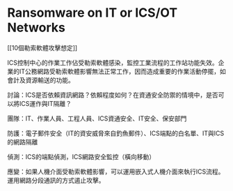 # Ransomware on IT or ICS/OT Networks
[[10個勒索軟體攻擊想定]]

ICS控制中心的作業工作佔受勒索軟體感染，監控工業流程的工作站功能失效。企業的IT公務網路受勒索軟體影響無法正常工作，因而造成重要的作業活動停擺，如會計及資源輸送的功能。

討論：ICS是否依賴資訊網路？依賴程度如何？在資通安全防禦的情境中，是否可以將ICS運作與IT隔離？

團隊：IT、作業人員、工程人員、ICS資通安全、IT安全、保安部門

防護：電子郵件安全（IT的資安威脅來自釣魚郵件）、ICS端點的白名單、IT與ICS的網路隔離

偵測：ICS的端點偵測，ICS網路安全監控（橫向移動）

應變：如果人機介面受勒索軟體影響，可以運用嵌入式人機介面來執行ICS流程。運用網路分段通訊的方式遏止攻擊。